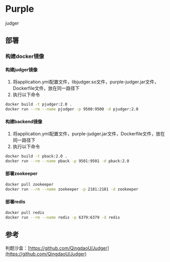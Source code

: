 # Purple
judger

## 部署

### 构建docker镜像

#### 构建judger镜像

1. 将application.yml配置文件，libjudger.so文件，purple-judger.jar文件，Dockerfile文件，放在同一路径下
2. 执行以下命令

```bash
docker build -t pjudger:2.0 .
docker run --rm --name pjudger -p 9500:9500 -d pjudger:2.0
```

#### 构建backend镜像

1. 将application.yml配置文件，purple-judger.jar文件，Dockerfile文件，放在同一路径下
2. 执行以下命令

```bash
docker build -t pback:2.0 .
docker run --rm --name pback -p 9501:9501 -d pback:2.0
```

#### 部署zookeeper

```bash
docker pull zookeeper
docker run --rm --name zookeeper -p 2181:2181 -d zookeeper
```

#### 部署redis

```bash
docker pull redis
docker run --rm --name redis -p 6379:6379 -d redis
```

## 参考

判题沙盒：[https://github.com/QingdaoU/Judger](https://github.com/QingdaoU/Judger)